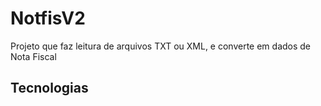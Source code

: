 # NotfisV2
Projeto que faz leitura de arquivos TXT ou XML, e converte em dados de Nota Fiscal

## Tecnologias


